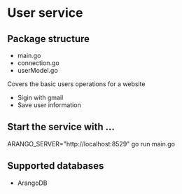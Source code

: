 # User service
## Package structure

- main.go
- connection.go
- userModel.go

Covers the basic users operations for a website
- Sigin with gmail
- Save user information

## Start the service with ...
ARANGO_SERVER="http://localhost:8529" go run main.go

## Supported databases
- ArangoDB
